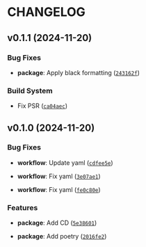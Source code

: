 # CHANGELOG


## v0.1.1 (2024-11-20)

### Bug Fixes

- **package**: Apply black formatting
  ([`243162f`](https://github.com/balaustrada/ufcscraper/commit/243162f07dedf1e0680a5d16cdd11b4ffc3d3a90))

### Build System

- Fix PSR
  ([`ca04aec`](https://github.com/balaustrada/ufcscraper/commit/ca04aec6e4d304f3ebddec302c59f268834bcae0))


## v0.1.0 (2024-11-20)

### Bug Fixes

- **workflow**: Update yaml
  ([`cdfee5e`](https://github.com/balaustrada/ufcscraper/commit/cdfee5efe7e6d877410c232a8bb92b7b8147d84a))

- **workflow**: Fix yaml
  ([`3e07ae1`](https://github.com/balaustrada/ufcscraper/commit/3e07ae1abf429f40f1e9d06c4e77e21010bb971d))

- **workflow**: Fix yaml
  ([`fe0c80e`](https://github.com/balaustrada/ufcscraper/commit/fe0c80ed68cbf9f19b3cd1e305f8b88a7c2ff4a9))

### Features

- **package**: Add CD
  ([`5e38601`](https://github.com/balaustrada/ufcscraper/commit/5e38601cc3ec0b83dc53ebaabefd74cfc8939d2e))

- **package**: Add poetry
  ([`2016fe2`](https://github.com/balaustrada/ufcscraper/commit/2016fe286a88a3a0c6df13cd88402f4b277182ad))
